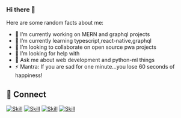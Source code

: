 ### Hi there 👋




Here are some random facts about me:

- 🔭 I’m currently working on MERN and graphql projects
- 🌱 I’m currently learning typescript,react-native,graphql
- 👯 I’m looking to collaborate on open source pwa projects
- 🤔 I’m looking for help with 
- 💬 Ask me about web development and python-ml things
- ⚡ Mantra: If you are sad for one minute...you lose 60 seconds of happiness!

## 🤝 Connect

[![Skill](https://img.shields.io/badge/LinkedIn-0077B5?style=for-the-badge&logo=linkedin&logoColor=white)](https://www.linkedin.com/in/atharva-waze/)
[![Skill](https://img.shields.io/badge/Twitter-1DA1F2?style=for-the-badge&logo=twitter&logoColor=white)](https://twitter.com/atharvaze)
[![Skill](https://img.shields.io/badge/Instagram-E4405F?style=for-the-badge&logo=instagram&logoColor=white)](https://www.instagram.com/definitely_not_atharva/)
[![Skill](https://img.shields.io/badge/GitHub-100000?style=for-the-badge&logo=github&logoColor=white)](https://github.com/atharvaze)
